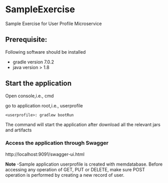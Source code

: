 # SampleExercise
Sample Exercise for User Profile Microservice

## Prerequisite:
Following software should be installed
- gradle version 7.0.2
- java version > 1.8

## Start the application
Open console,i.e., cmd

go to application root,i.e., userprofile


`<userprofile>: gradlew bootRun`

The command will start the application after download all the relevant jars and artifacts

### Access the application through Swagger
http://localhost:9091/swagger-ui.html

**Note** -Sample application userprofile is created with memdatabase. Before accessing any operation of GET, PUT or DELETE, make sure POST operation is performed by creating a new record of user.


